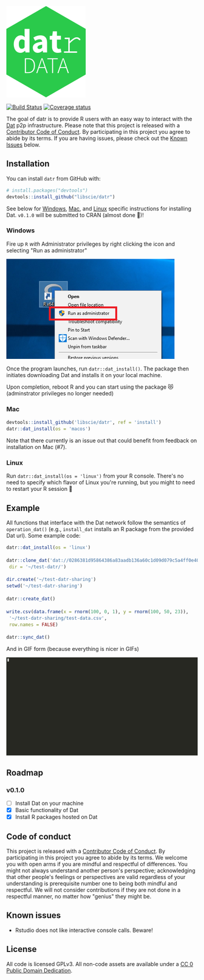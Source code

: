 [![datr logo](assets/datr-data-logo.svg.png)](https://github.com/datproject/design)

[![Build Status](https://travis-ci.org/libscie/datr.svg?branch=master)](https://travis-ci.org/libscie/datr)
[![Coverage status](https://codecov.io/gh/libscie/datr/branch/master/graph/badge.svg)](https://codecov.io/github/libscie/datr?branch=master)

The goal of datr is to provide R users with an easy way to interact with the [Dat](https://datproject.org) p2p infrastructure. Please note that this project is released with a [Contributor Code of Conduct](CODE_OF_CONDUCT.md). By participating in this project you agree to abide by its terms. If you are having issues, please check out the [Known Issues](#known-issues) below.

## Installation

You can install `datr` from GitHub with:

``` r
# install.packages("devtools")
devtools::install_github("libscie/datr")
```

See below for [Windows](#windows), [Mac](#mac), and [Linux](#linux) specific instructions for installing Dat. `v0.1.0` will be submitted to CRAN (almost done 🏁)!

### Windows

Fire up `R` *with* Administrator privileges by right clicking the icon and selecting "Run as administrator"

[![Run as administrator](assets/run-as-admin.png)](https://winaero.com/blog/how-to-run-an-app-as-administrator-in-windows-10/)

Once the program launches, run `datr::dat_install()`. The package then initiates downloading Dat and installs it on your local machine. 

Upon completion, reboot R and you can start using the package 😻 (adminstrator privileges no longer needed)

### Mac

```R
devtools::install_github('libscie/datr', ref = 'install')
datr::dat_install(os = 'macos')
```

Note that there currently is an issue out that could benefit from feedback on installation on Mac (#7).

### Linux

Run `datr::dat_install(os = 'linux')` from your R console. There's no need to specify which flavor of Linux you're running, but you might to need to restart your R session 🙋

## Example

All functions that interface with the Dat network follow the semantics of `operation_dat()` (e.g., `install_dat` installs an R package from the provided Dat url). Some example code:

```R
datr::dat_install(os = 'linux')

datr::clone_dat('dat://0286381d95864386a83aadb136a60c1d09d079c5a4ff0e403fa126644ba4c6ab',
 dir = '~/test-datr/')

dir.create('~/test-datr-sharing')
setwd('~/test-datr-sharing')

datr::create_dat()

write.csv(data.frame(x = rnorm(100, 0, 1), y = rnorm(100, 50, 23)),
 '~/test-datr-sharing/test-data.csv',
 row.names = FALSE)

datr::sync_dat()
```

And in GIF form (because everything is nicer in GIFs)

![](assets/demo.gif)

## Roadmap

### v0.1.0

- [ ] Install Dat on your machine
- [x] Basic functionality of Dat
- [x] Install R packages hosted on Dat

## Code of conduct

This project is released with a [Contributor Code of Conduct](CODE_OF_CONDUCT.md). By participating in this project you agree to abide by its terms. We welcome you with open arms if you are mindful and respectful of differences. You might not always understand another person's perspective; acknowledging that other people's feelings or perspectives are valid regardless of your understanding is prerequisite number one to being both mindful and respectful. We will not consider contributions if they are not done in a respectful manner, no matter how "genius" they might be.

## Known issues

* Rstudio does not like interactive console calls. Beware!

## License

All code is licensed GPLv3. All non-code assets are available under a [CC 0 Public Domain Dedication](https://creativecommons.org/publicdomain/zero/1.0/legalcode).
